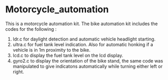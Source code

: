 # Motorcycle_automation
This is a motorcycle automation kit. 
The bike automation kit includes the codes for the following :
1.  ldr.c for daylight detection and automatic vehicle headlight starting.
2.  ultra.c for fuel tank level indication. Also for automatic honking if a vehicle is in 1m proximity to the bike.
3.  lcd.c to display the fuel tank level on the lcd display.
4. gyro2.c to display the orientation of the bike stand, the same code was manipulated to give indicatons automatically while turning either left or right.
